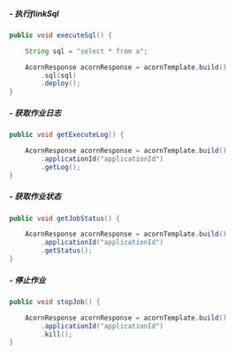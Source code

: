 ##### - 执行flinkSql

```java
public void executeSql() {

    String sql = "select * from a";

    AcornResponse acornResponse = acornTemplate.build()
        .sql(sql)
        .deploy();
}
```

##### - 获取作业日志

```java
public void getExecuteLog() {

    AcornResponse acornResponse = acornTemplate.build()
        .applicationId("applicationId")
        .getLog();
}
```

##### - 获取作业状态

```java
public void getJobStatus() {

    AcornResponse acornResponse = acornTemplate.build()
        .applicationId("applicationId")
        .getStatus();
}
```

##### - 停止作业

```java
public void stopJob() {

    AcornResponse acornResponse = acornTemplate.build()
        .applicationId("applicationId")
        .kill();
}
```
